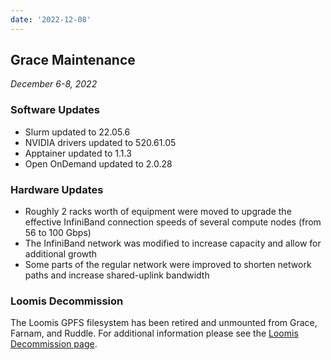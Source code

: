 ```yaml
---
date: '2022-12-08'
---
```


## Grace Maintenance
_December 6-8, 2022_

### Software Updates

- Slurm updated to 22.05.6
- NVIDIA drivers updated to 520.61.05
- Apptainer updated to 1.1.3 
- Open OnDemand updated to 2.0.28

### Hardware Updates

- Roughly 2 racks worth of equipment were moved to upgrade the effective InfiniBand connection speeds of several compute nodes (from 56 to 100 Gbps)
- The InfiniBand network was modified to increase capacity and allow for additional growth
- Some parts of the regular network were improved to shorten network paths and increase shared-uplink bandwidth


### Loomis Decommission

The Loomis GPFS filesystem has been retired and unmounted from Grace, Farnam, and Ruddle.  For additional information please see the [Loomis Decommission page](https://docs.ycrc.yale.edu/data/loomis-decommission/).

